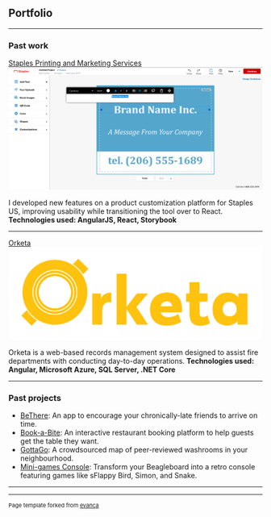 ## Portfolio

---

### Past work

[Staples Printing and Marketing Services](https://www.staples.com/services/printing/)
<img src="images/staples.png?raw=true"/>

I developed new features on a product customization platform for Staples US, improving usability while transitioning the tool over to React.
**Technologies used: AngularJS, React, Storybook**

---
[Orketa](https://www.orketa.ca/)
<img src="images/orketa.png?raw=true"/>

Orketa is a web-based records management system designed to assist fire departments with conducting day-to-day operations.
**Technologies used: Angular, Microsoft Azure, SQL Server, .NET Core**

---

### Past projects

- [BeThere](https://github.com/churellano/): An app to encourage your chronically-late friends to arrive on time.
- [Book-a-Bite](https://github.com/churellano/book-a-bite): An interactive restaurant booking platform to help guests get the table they want.
- [GottaGo](https://github.com/churellano/laughing-octo-chainsaw): A crowdsourced map of peer-reviewed washrooms in your neighbourhood.
- [Mini-games Console](https://github.com/churellano/minigames-console): Transform your Beagleboard into a retro console featuring games like sFlappy Bird, Simon, and Snake.

---




---
<p style="font-size:11px">Page template forked from <a href="https://github.com/evanca/quick-portfolio">evanca</a></p>
<!-- Remove above link if you don't want to attibute -->

